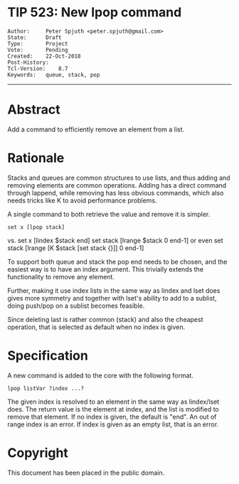 # TIP 523: New lpop command
	Author:		Peter Spjuth <peter.spjuth@gmail.com>
	State:		Draft
	Type:		Project
	Vote:		Pending
	Created:	22-Oct-2018
	Post-History:
	Tcl-Version:	8.7
	Keywords:	queue, stack, pop
-----

# Abstract

Add a command to efficiently remove an element from a list.

# Rationale

Stacks and queues are common structures to use lists, and thus adding
and removing elements are common operations.
Adding has a direct command through lappend, while removing has less
obvious commands, which also needs tricks like K to avoid performance
problems.

A single command to both retrieve the value and remove it is simpler.

	set x [lpop stack]
vs.
	set x [lindex $stack end]
	set stack [lrange $stack 0 end-1]
or even
	set stack [lrange [K $stack [set stack {}]] 0 end-1]

To support both queue and stack the pop end needs to be chosen, and the easiest
way is to have an index argument. This trivially extends the functionality to
remove any element.

Further, making it use index lists in the same way as lindex and lset does
gives more symmetry and together with lset's ability to add to a sublist,
doing push/pop on a sublist becomes feasible.

Since deleting last is rather common (stack) and also the cheapest operation,
that is selected as default when no index is given.

# Specification

A new command is added to the core with the following format.

	lpop listVar ?index ...?

The given index is resolved to an element in the same way as lindex/lset does.
The return value is the element at index, and the list is modified to
remove that element.
If no index is given, the default is "end".
An out of range index is an error.
If index is given as an empty list, that is an error.

# Copyright

This document has been placed in the public domain.
